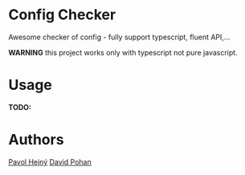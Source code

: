 # Config Checker

Awesome checker of config - fully support typescript, fluent API,...

__WARNING__ this project works only with typescript not pure javascript.

# Usage

__TODO:__


# Authors

[Pavol Hejný](https://www.pavolhejny.com/)
[David Pohan](https://davidpohan.cz/)